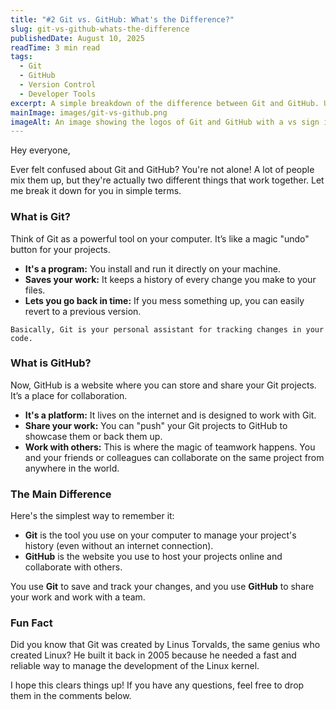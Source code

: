 ```yaml
---
title: "#2 Git vs. GitHub: What's the Difference?"
slug: git-vs-github-whats-the-difference
publishedDate: August 10, 2025
readTime: 3 min read
tags:
  - Git
  - GitHub
  - Version Control
  - Developer Tools
excerpt: A simple breakdown of the difference between Git and GitHub. Understand what they are, how they work, and why you need both.
mainImage: images/git-vs-github.png
imageAlt: An image showing the logos of Git and GitHub with a vs sign in between.
---
```


Hey everyone,

Ever felt confused about Git and GitHub? You're not alone! A lot of people mix them up, but they're actually two different things that work together. Let me break it down for you in simple terms.

### What is Git?

Think of Git as a powerful tool on your computer. It’s like a magic "undo" button for your projects.

*   **It's a program:** You install and run it directly on your machine.
*   **Saves your work:** It keeps a history of every change you make to your files.
*   **Lets you go back in time:** If you mess something up, you can easily revert to a previous version.

```
Basically, Git is your personal assistant for tracking changes in your code.
```

### What is GitHub?

Now, GitHub is a website where you can store and share your Git projects. It’s a place for collaboration.

*   **It's a platform:** It lives on the internet and is designed to work with Git.
*   **Share your work:** You can "push" your Git projects to GitHub to showcase them or back them up.
*   **Work with others:** This is where the magic of teamwork happens. You and your friends or colleagues can collaborate on the same project from anywhere in the world.

### The Main Difference

Here's the simplest way to remember it:

*   **Git** is the tool you use on your computer to manage your project's history (even without an internet connection).
*   **GitHub** is the website you use to host your projects online and collaborate with others.

You use **Git** to save and track your changes, and you use **GitHub** to share your work and work with a team.

### Fun Fact

Did you know that Git was created by Linus Torvalds, the same genius who created Linux? He built it back in 2005 because he needed a fast and reliable way to manage the development of the Linux kernel.

I hope this clears things up! If you have any questions, feel free to drop them in the comments below.